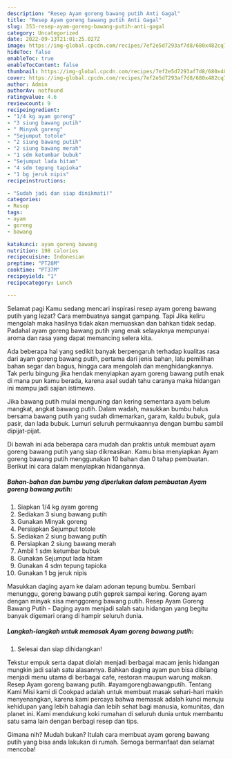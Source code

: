 ```yaml
---
description: "Resep Ayam goreng bawang putih Anti Gagal"
title: "Resep Ayam goreng bawang putih Anti Gagal"
slug: 353-resep-ayam-goreng-bawang-putih-anti-gagal
category: Uncategorized
date: 2022-09-13T21:01:25.027Z
image: https://img-global.cpcdn.com/recipes/7ef2e5d7293af7d8/680x482cq70/ayam-goreng-bawang-putih-foto-resep-utama.jpg
hideToc: false
enableToc: true
enableTocContent: false
thumbnail: https://img-global.cpcdn.com/recipes/7ef2e5d7293af7d8/680x482cq70/ayam-goreng-bawang-putih-foto-resep-utama.jpg
cover: https://img-global.cpcdn.com/recipes/7ef2e5d7293af7d8/680x482cq70/ayam-goreng-bawang-putih-foto-resep-utama.jpg
author: Admin
authorAv: notfound
ratingvalue: 4.6
reviewcount: 9
recipeingredient:
- "1/4 kg ayam goreng"
- "3 siung bawang putih"
- " Minyak goreng"
- "Sejumput totole"
- "2 siung bawang putih"
- "2 siung bawang merah"
- "1 sdm ketumbar bubuk"
- "Sejumput lada hitam"
- "4 sdm tepung tapioka"
- "1 bg jeruk nipis"
recipeinstructions:

- "Sudah jadi dan siap dinikmati!"
categories:
- Resep
tags:
- ayam
- goreng
- bawang

katakunci: ayam goreng bawang 
nutrition: 198 calories
recipecuisine: Indonesian
preptime: "PT28M"
cooktime: "PT37M"
recipeyield: "1"
recipecategory: Lunch

---
```



Selamat pagi Kamu sedang mencari inspirasi resep ayam goreng bawang putih yang lezat? Cara membuatnya sangat gampang. Tapi Jika keliru mengolah maka hasilnya tidak akan memuaskan dan bahkan tidak sedap. Padahal ayam goreng bawang putih yang enak selayaknya mempunyai aroma dan rasa yang dapat memancing selera kita.


Ada beberapa hal yang sedikit banyak berpengaruh terhadap kualitas rasa dari ayam goreng bawang putih, pertama dari jenis bahan, lalu pemilihan bahan segar dan bagus, hingga cara mengolah dan menghidangkannya. Tak perlu bingung jika hendak menyiapkan ayam goreng bawang putih enak di mana pun kamu berada, karena asal sudah tahu caranya maka hidangan ini mampu jadi sajian istimewa.

Jika bawang putih mulai menguning dan kering sementara ayam belum mangkat, angkat bawang putih. Dalam wadah, masukkan bumbu halus bersama bawang putih yang sudah dimemarkan, garam, kaldu bubuk, gula pasir, dan lada bubuk. Lumuri seluruh permukaannya dengan bumbu sambil dipijat-pijat.


Di bawah ini ada beberapa cara mudah dan praktis untuk membuat ayam goreng bawang putih yang siap dikreasikan. Kamu bisa menyiapkan Ayam goreng bawang putih menggunakan 10 bahan dan 0 tahap pembuatan. Berikut ini cara dalam menyiapkan hidangannya.

<!--inarticleads1-->

##### Bahan-bahan dan bumbu yang diperlukan dalam pembuatan Ayam goreng bawang putih:

1. Siapkan 1/4 kg ayam goreng
1. Sediakan 3 siung bawang putih
1. Gunakan  Minyak goreng
1. Persiapkan Sejumput totole
1. Sediakan 2 siung bawang putih
1. Persiapkan 2 siung bawang merah
1. Ambil 1 sdm ketumbar bubuk
1. Gunakan Sejumput lada hitam
1. Gunakan 4 sdm tepung tapioka
1. Gunakan 1 bg jeruk nipis


Masukkan daging ayam ke dalam adonan tepung bumbu. Sembari menunggu, goreng bawang putih geprek sampai kering. Goreng ayam dengan minyak sisa menggoreng bawang putih. Resep Ayam Goreng Bawang Putih - Daging ayam menjadi salah satu hidangan yang begitu banyak digemari orang di hampir seluruh dunia. 

<!--inarticleads2-->

##### Langkah-langkah untuk memasak Ayam goreng bawang putih:


1. Selesai dan siap dihidangkan!

Tekstur empuk serta dapat diolah menjadi berbagai macam jenis hidangan mungkin jadi salah satu alasannya. Bahkan daging ayam pun bisa dibilang menjadi menu utama di berbagai cafe, restoran maupun warung makan. Resep Ayam goreng bawang putih. #ayamgorengbawangputih. Tentang Kami Misi kami di Cookpad adalah untuk membuat masak sehari-hari makin menyenangkan, karena kami percaya bahwa memasak adalah kunci menuju kehidupan yang lebih bahagia dan lebih sehat bagi manusia, komunitas, dan planet ini. Kami mendukung koki rumahan di seluruh dunia untuk membantu satu sama lain dengan berbagi resep dan tips. 

Gimana nih? Mudah bukan? Itulah cara membuat ayam goreng bawang putih yang bisa anda lakukan di rumah. Semoga bermanfaat dan selamat mencoba!
